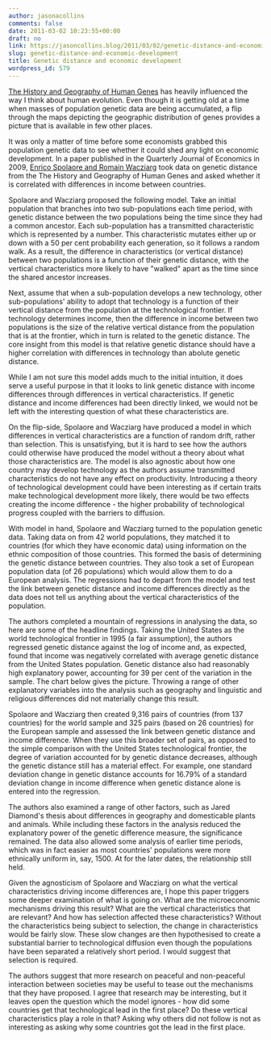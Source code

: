 ```yaml
---
author: jasonacollins
comments: false
date: 2011-03-02 10:23:55+00:00
draft: no
link: https://jasoncollins.blog/2011/03/02/genetic-distance-and-economic-development/
slug: genetic-distance-and-economic-development
title: Genetic distance and economic development
wordpress_id: 579
---
```


[The History and Geography of Human Genes](http://www.amazon.com/History-Geography-Human-Genes/dp/0691087504) has heavily influenced the way I think about human evolution. Even though it is getting old at a time when masses of population genetic data are being accumulated, a flip through the maps depicting the geographic distribution of genes provides a picture that is available in few other places.

It was only a matter of time before some economists grabbed this population genetic data to see whether it could shed any light on economic development. In a paper published in the Quarterly Journal of Economics in 2009, [Enrico Spolaore and Romain Wacziarg](http://dx.doi.org/10.1162/qjec.2009.124.2.469) took data on genetic distance from the The History and Geography of Human Genes and asked whether it is correlated with differences in income between countries.

Spolaore and Wacziarg proposed the following model. Take an initial population that branches into two sub-populations each time period, with genetic distance between the two populations being the time since they had a common ancestor. Each sub-population has a transmitted characteristic which is represented by a number. This characteristic mutates either up or down with a 50 per cent probability each generation, so it follows a random walk. As a result, the difference in characteristics (or vertical distance) between two populations is a function of their genetic distance, with the vertical characteristics more likely to have "walked" apart as the time since the shared ancestor increases.

Next, assume that when a sub-population develops a new technology, other sub-populations' ability to adopt that technology is a function of their vertical distance from the population at the technological frontier. If technology determines income, then the difference in income between two populations is the size of the relative vertical distance from the population that is at the frontier, which in turn is related to the genetic distance. The core insight from this model is that relative genetic distance should have a higher correlation with differences in technology than abolute genetic distance.

While I am not sure this model adds much to the initial intuition, it does serve a useful purpose in that it looks to link genetic distance with income differences through differences in vertical characteristics. If genetic distance and income differences had been directly linked, we would not be left with the interesting question of what these characteristics are.

On the flip-side, Spolaore and Wacziarg have produced a model in which differences in vertical characteristics are a function of random drift, rather than selection. This is unsatisfying, but it is hard to see how the authors could otherwise have produced the model without a theory about what those characteristics are. The model is also agnostic about how one country may develop technology as the authors assume transmitted characteristics do not have any effect on productivity. Introducing a theory of technological development could have been interesting as if certain traits make technological development more likely, there would be two effects creating the income difference - the higher probability of technological progress coupled with the barriers to diffusion.

With model in hand, Spolaore and Wacziarg turned to the population genetic data. Taking data on from 42 world populations, they matched it to countries (for which they have economic data) using information on the ethnic composition of those countries. This formed the basis of determining the genetic distance between countries. They also took a set of European population data (of 26 populations) which would allow them to do a European analysis. The regressions had to depart from the model and test the link between genetic distance and income differences directly as the data does not tell us anything about the vertical characteristics of the population.

The authors completed a mountain of regressions in analysing the data, so here are some of the headline findings. Taking the United States as the world technological frontier in 1995 (a fair assumption), the authors regressed genetic distance against the log of income and, as expected, found that income was negatively correlated with average genetic distance from the United States population. Genetic distance also had reasonably high explanatory power, accounting for 39 per cent of the variation in the sample. The chart below gives the picture. Throwing a range of other explanatory variables into the analysis such as geography and linguistic and religious differences did not materially change this result.

Spolaore and Wacziarg then created 9,316 pairs of countries (from 137 countries) for the world sample and 325 pairs (based on 26 countries) for the European sample and assessed the link between genetic distance and income difference. When they use this broader set of pairs, as opposed to the simple comparison with the United States technological frontier, the degree of variation accounted for by genetic distance decreases, although the genetic distance still has a material effect. For example, one standard deviation change in genetic distance accounts for 16.79% of a standard deviation change in income difference when genetic distance alone is entered into the regression.

The authors also examined a range of other factors, such as Jared Diamond's thesis about differences in geography and domesticable plants and animals. While including these factors in the analysis reduced the explanatory power of the genetic difference measure, the significance remained. The data also allowed some analysis of earlier time periods, which was in fact easier as most countries' populations were more ethnically uniform in, say, 1500. At for the later dates, the relationship still held.

Given the agnosticism of Spolaore and Wacziarg on what the vertical characteristics driving income differences are, I hope this paper triggers some deeper examination of what is going on. What are the microeconomic mechanisms driving this result? What are the vertical characteristics that are relevant? And how has selection affected these characteristics? Without the characteristics being subject to selection, the change in characteristics would be fairly slow. These slow changes are then hypothesised to create a substantial barrier to technological diffusion even though the populations have been separated a relatively short period. I would suggest that selection is required.

The authors suggest that more research on peaceful and non-peaceful interaction between societies may be useful to tease out the mechanisms that they have proposed. I agree that research may be interesting, but it leaves open the question which the model ignores - how did some countries get that technological lead in the first place? Do these vertical characteristics play a role in that? Asking why others did not follow is not as interesting as asking why some countries got the lead in the first place.
